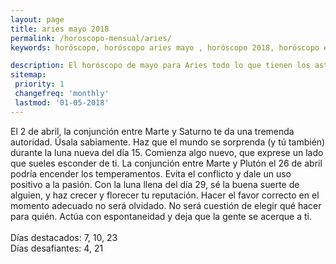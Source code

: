 ```yaml
---
layout: page
title: aries mayo 2018 
permalink: /horoscopo-mensual/aries/
keywords: horóscopo, horóscopo aries mayo , horóscopo 2018, horóscopo esperanza gracia, horoscop, horóscopos gratis, horoscopo aries, horoscopo aries 2018, Tarot, Astrologia, Zodíaco, aries, horoscopo gratis, horoscopo del mes 

description: El horóscopo de mayo para Aries todo lo que tienen los astros preparados para este mes, amor, trabajo, familia. Todo sobre astrologia, tarot, predicciones.
sitemap:
 priority: 1
 changefreq: 'monthly'
 lastmod: '01-05-2018'
---
```



El 2 de abril, la conjunción entre Marte y Saturno te da una tremenda autoridad. Úsala sabiamente. Haz que el mundo se sorprenda (y tú también) durante la luna nueva del día 15. Comienza algo nuevo, que exprese un lado que sueles esconder de ti. La conjunción entre Marte y Plutón el 26 de abril podría encender los temperamentos. Evita el conflicto y dale un uso positivo a la pasión. Con la luna llena del día 29, sé la buena suerte de alguien, y haz crecer y florecer tu reputación. Hacer el favor correcto en el momento adecuado no será olvidado. No será cuestión de elegir qué hacer para quién. Actúa con espontaneidad y deja que la gente se acerque a ti. <br><br>Días destacados: 7, 10, 23<br>Días desafiantes: 4, 21